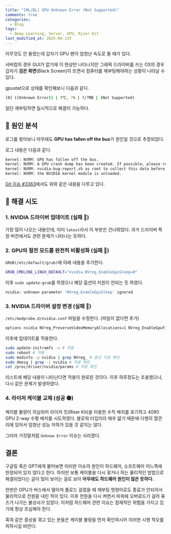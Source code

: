 ```yaml
---
title: "[ML/DL] GPU Unknown Error (Not Supported)"
comments: true
categories:
  - Blog
tags:
  - Deep Learning, Server, GPU, Riser Kit
last_modified_at: 2025-04-13T
---
```


아무것도 안 돌렸는데 갑자기 GPU 팬이 엄청난 속도로 돌 때가 있다.

서버컴의 경우 GUI가 없기에 이 현상만 나타나지만 그래픽 드라이버를 쓰는 OS의 경우 갑자기 **검은 화면**(Black Screen)이 뜨면서 컴퓨터를 재부팅해야하는 상황이 나타날 수 있다.

gpustat으로 상태를 확인해보니 다음과 같다.

```bash
[0] ((Unknown Error)) | ?℃, ?% | ?/?MB | (Not Supported)
```

일단 재부팅하면 일시적으로 해결이 가능하다.

## 📍 원인 분석

로그를 찾아보니 아무래도 **GPU has fallen off the bus**가 원인일 것으로 추정되었다.

로그 내용은 다음과 같다.

```bash
kernel: NVRM: GPU has fallen off the bus.
kernel: NVRM: A GPU crash dump has been created. If possible, please run
kernel: NVRM: nvidia-bug-report.sh as root to collect this data before
kernel: NVRM: the NVIDIA kernel module is unloaded.
```

[Git 이슈 #3363](https://github.com/pop-os/pop/issues/3363)에서도 위와 같은 내용을 다루고 있다.

## 📍 해결 시도

### 1. NVIDIA 드라이버 업데이트 (실패 🔴)

가장 많이 나오는 내용인데, 이미 `latest`라서 이 부분은 건너뛰었다. 과거 드라이버 특정 버전에서도 관련 문제가 나타나는 듯하다.

### 2. GPU의 절전 모드를 완전히 비활성화 (실패 🔴)

`GRUB(/etc/default/grub)`에 아래 내용을 추가한다.

```bash
GRUB_CMDLINE_LINUX_DEFAULT="nvidia.NVreg_EnableGpuSleep=0"
```

이후 `sudo update-grub`를 하였으나 해당 옵션이 지원이 안되는 듯 하였다.

```bash
nvidia: unknown parameter 'NVreg_EnableGpuSleep' ignored
```

### 3. NVIDIA 드라이버 설정 변경 (실패 🔴)

`/etc/modprobe.d/nvidia.conf` 파일을 수정한다. (파일이 없다면 추가)

```bash
options nvidia NVreg_PreserveVideoMemoryAllocations=1 NVreg_EnableGpuFirmware=0
```

이후에 업데이트를 적용한다.

```bash
sudo update-initramfs -u # 적용
sudo reboot # 적용
sudo modinfo -p nvidia | grep NVreg_ # 옵션 지원 확인
sudo dmesg | grep -i nvidia # 적용 확인
cat /proc/driver/nvidia/params # 적용 확인
```

리스트에 해당 내용이 나타난다면 적용이 완료된 것이다. 이후 하루정도는 조용했으나, 다시 같은 문제가 발생하였다.

### 4. 라이저 케이블 교체 (성공 🟢)

케이블 불량이 의심되어 라이저 킷(Riser Kit)을 이용한 수직 배치를 포기하고 4090 GPU 2-way 수평 배치를 시도하였다. 블로워 타입이라 매우 얇기 때문에 다행히 열관리에 있어서 엄청난 성능 저하가 있을 것 같지는 않다.

그러자 거짓말처럼 `Unknow Error` 이슈는 사라졌다.

## 결론

구글링 혹은 GPT에게 물어보면 이러한 이슈의 원인이 하드웨어, 소프트웨어 어느쪽에 한정되어 있지 않다고 한다. 하지만 보통 케이블을 다시 꽂거나 하는 물리적인 방법으로 해결되었다는 글이 많이 보이는 걸로 보아 **아무래도 하드웨어 원인이 많은 듯하다.**

한번은 GPU가 버스에서 떨어져 풀로드 걸렸을 때 재부팅 명령어로도 종료가 안되어서 물리적으로 전원을 내린 적이 있다. 이후 전원을 다시 켜면서 파워에 오버로드가 걸려 퓨즈가 나가는 불상사가 있었다. 이처럼 하드웨어 관련 이슈는 잠재적인 위험을 가지고 있기에 항상 조심해야 한다.

혹여 같은 증상을 겪고 있는 분들은 케이블 불량을 먼저 확인하시어 이러한 시행 착오를 피하시길 바란다.
